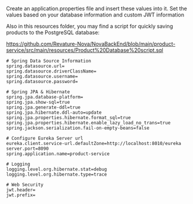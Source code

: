 Create an application.properties file and insert these values into it.
Set the values based on your database information and custom JWT information

Also in this resources folder, you may find a script for quickly saving products to the PostgreSQL database:

https://github.com/Revature-Nova/NovaBackEnd/blob/main/product-service/src/main/resources/Product%20Database%20script.sql

```
# Spring Data Source Information
spring.datasource.url=
spring.datasource.driverClassName=
spring.datasource.username=
spring.datasource.password=

# Spring JPA & Hibernate
spring.jpa.database-platform=
spring.jpa.show-sql=true
spring.jpa.generate-ddl=true
spring.jpa.hibernate.ddl-auto=update
spring.jpa.properties.hibernate.format_sql=true
spring.jpa.properties.hibernate.enable_lazy_load_no_trans=true
spring.jackson.serialization.fail-on-empty-beans=false

# Configure Eureka Server url
eureka.client.service-url.defaultZone=http://localhost:8010/eureka
server.port=8090
spring.application.name=product-service

# Logging
logging.level.org.hibernate.stat=debug
logging.level.org.hibernate.type=trace

# Web Security
jwt.header=
jwt.prefix=

```
